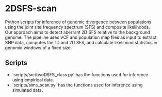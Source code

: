 # 2DSFS-scan
Python scripts for inference of genomic divergence between populations using the joint site frequency spectrum (SFS) and composite likelihoods. Our approach aims to detect aberrant 2D SFS relative to the background genome. The pipeline uses VCF and population map files as input to extract SNP data, computes the 1D and 2D SFS, and calculate likelihood statistics in genomic windows of a fixed size.

## Scripts
- 'scripts/src/twoDSFS_class.py' has the functions used for inference using empirical data.
- 'scripts/sims_scan.py' has the functions used for inference using simulated data.
